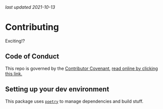 *last updated 2021-10-13*
# Contributing
Exciting!?

## Code of Conduct
This repo is governed by the [Contributor Covenant](https://www.contributor-covenant.org/version/2/1/code_of_conduct/),
[read online by clicking this link.](https://www.contributor-covenant.org/version/2/1/code_of_conduct/)

## Setting up your dev environment
This package uses [`poetry`](https://python-poetry.org) to manage dependencies and build stuff.
